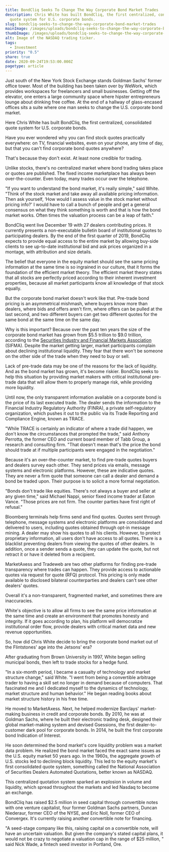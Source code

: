 ```yaml
---
title: BondCliq Seeks To Change The Way Corporate Bond Market Trades
description: Chris White has built BondCliq, the first centralized, consolidated
  quote system for U.S. corporate bonds.
slug: bondcliq-seeks-to-change-the-way-corporate-bond-market-trades
mainImage: /images/uploads/bondcliq-seeks-to-change-the-way-corporate-bond-market-trades-featured.jpg
thumbImage: /images/uploads/bondcliq-seeks-to-change-the-way-corporate-bond-market-trades-thumb.jpg
alt: Image of the NASDAQ trading ticker.
tags:
  - Investment
priority: "0.5"
share: true
date: 2020-09-24T19:53:00.000Z
pagetype: article
---
```

Just south of the New York Stock Exchange stands Goldman Sachs' former office tower. Most of the building has been taken over by WeWork, which provides workspaces for freelancers and small businesses. Getting off the elevator, one enters a large community space where hipster entrepreneurs lounge about drinking free coffee. At the end of a hallway of glass-encased offices sits a suite where one man seeks to change the U.S. corporate bond market.

Here Chris White has built BondCliq, the first centralized, consolidated quote system for U.S. corporate bonds.

Have you ever wondered why you can find stock quotes practically everywhere: on TV, financial websites, even on your phone, any time of day, but that you can't find corporate bond quotes anywhere?

That's because they don't exist. At least none credible for trading.

Unlike stocks, there's no centralized market where bond trading takes place or quotes are published. The fixed income marketplace has always been over-the-counter. Even today, many trades occur over the telephone.

"If you want to understand the bond market, it's really simple," said White. "Think of the stock market and take away all available pricing information. Then ask yourself, ‘How would I assess value in the stock market without pricing info?' I would have to call a bunch of people and get a general consensus on what they think something is worth and that is how the bond market works. Often times the valuation process can be a leap of faith."

BondCliq went live December 19 with 27 dealers contributing prices. It currently presents a non-executable bulletin board of institutional quotes to participating dealers. By the end of the first quarter of 2019, BondCliq expects to provide equal access to the entire market by allowing buy-side clients to see up-to-date institutional bid and ask prices organized in a montage, with attribution and size details.

The belief that everyone in the equity market should see the same pricing information at the same time is so ingrained in our culture, that it forms the foundation of the efficient market theory. The efficient market theory states that all stocks are perfectly priced according to their inherent investment properties, because all market participants know all knowledge of that stock equally.

But the corporate bond market doesn't work like that. Pre-trade bond pricing is an asymmetrical mishmash, where buyers know more than dealers, where bids and offers aren't firm, where offers can be pulled at the last second, and two different buyers can get two different quotes for the same bond at the same time on the same day.

Why is this important? Because over the past ten years the size of the corporate bond market has grown from $5.5 trillion to $9.0 trillion, according to the [Securities Industry and Financial Markets Association](https://www.sifma.org/resources/research/bond-chart/) (SIFMA). Despite the market getting larger, market participants complain about declining institutional liquidity. They fear that there won't be someone on the other side of the trade when they need to buy or sell.

Lack of pre-trade data may be one of the reasons for the lack of liquidity. And as the bond market has grown, it's become riskier. BondCliq seeks to help this situation by providing market makers with critical institutional pre-trade data that will allow them to properly manage risk, while providing more liquidity.

Until now, the only transparent information available on a corporate bond is the price of its last executed trade. The dealer sends the information to the Financial Industry Regulatory Authority (FINRA), a private self-regulatory organization, which pushes it out to the public via its Trade Reporting and Compliance Engine, known as TRACE.

"While TRACE is certainly an indicator of where a trade did happen, we don't know the circumstances that prompted the trade," said Anthony Perrotta, the former CEO and current board member of Tabb Group, a research and consulting firm. "That doesn't mean that's the price the bond should trade at if multiple participants were engaged in the negotiation."

Because it's an over-the-counter market, to find pre-trade quotes buyers and dealers survey each other. They send prices via emails, message systems and electronic platforms. However, these are indicative quotes. They are never a firm quote that someone can call a dealer and demand a bond be traded upon. Their purpose is to solicit a more formal negotiation.

"Bonds don't trade like equities. There's not always a buyer and seller at any given time," said Michael Nappi, senior fixed income trader at Eaton Vance. "Those prices are not firm. The counter parties have first right of refusal."

Bloomberg terminals help firms send and find quotes. Quotes sent through telephone, message systems and electronic platforms are consolidated and delivered to users, including quotes obtained through opt-in message mining. A dealer may show his quotes to all his clients. However, to protect proprietary information, all users don't have access to all quotes. There is a blacklist preventing dealers from viewing the quotes of other dealers. In addition, once a sender sends a quote, they can update the quote, but not retract it or have it deleted from a recipient.

MarketAxess and Tradeweb are two other platforms for finding pre-trade transparency where trades can happen. They provide access to actionable quotes via request for quote (RFQ) protocol. This pricing is only made available to disclosed bilateral counterparties and dealers can't see other dealers' quotes.

Overall it's a non-transparent, fragmented market, and sometimes there are inaccuracies.

White's objective is to allow all firms to see the same price information at the same time and create an environment that promotes honesty and integrity. If it goes according to plan, his platform will democratize institutional order flow, provide dealers with critical market data and new revenue opportunities.

So, how did Chris White decide to bring the corporate bond market out of the Flintstones' age into the Jetsons' era?

After graduating from Brown University in 1997, White began selling municipal bonds, then left to trade stocks for a hedge fund.

"In a six-month period, I became a casualty of technology and market structure change," said White. "I went from being a convertible arbitrage trader to having a skill set no longer in demand because of computers. That fascinated me and I dedicated myself to the dynamics of technology, market structure and human behavior." He began reading books about market structure history in his free time.

He moved to MarketAxess. Next, he helped modernize Barclays' market-making business in credit and corporate bonds. By 2010, he was at Goldman Sachs, where he built their electronic trading desk, designed their global market-making system and devised Gsessions, the first dealer-to-customer dark pool for corporate bonds. In 2014, he built the first corporate bond Indication of Interest.

He soon determined the bond market's core liquidity problem was a market data problem. He realized the bond market faced the exact same issues as the U.S. equity market 50 years ago. In the 1960s, the aggregate growth of U.S. stocks led to declining block liquidity. This led to the equity market's first consolidated quote system, something called the National Association of Securities Dealers Automated Quotations, better known as NASDAQ.

This centralized quotation system sparked an explosion in volume and liquidity, which spread throughout the markets and led Nasdaq to become an exchange.

BondCliq has raised $2.5 million in seed capital through convertible notes with one venture capitalist, four former Goldman Sachs partners, Duncan Niederaur, former CEO of the NYSE, and Eric Noll, former CEO of Convergex. It's currently raising another convertible note for financing.

"A seed-stage company like this, raising capital on a convertible note, will have an uncertain valuation. But given the company's stated capital plans, it would not be crazy to negotiate a valuation cap in the range of $25 million, " said Nick Wade, a fintech seed investor in Portland, Ore.